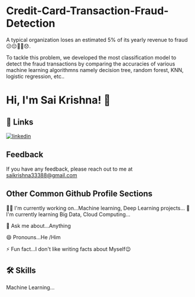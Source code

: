 # Credit-Card-Transaction-Fraud-Detection

A typical organization loses an estimated 5% of its yearly revenue to fraud 😕😔🙁🙁😞.

To tackle this problem, we developed the most classification model to detect the fraud transactions by comparing 
the accuracies of various machine learning algorithmns namely  decision tree, random forest, KNN, logistic regression, etc..
# Hi, I'm Sai Krishna! 👋


## 🔗 Links

[![linkedin](https://img.shields.io/badge/linkedin-0A66C2?style=for-the-badge&logo=linkedin&logoColor=white)](https://www.linkedin.com/in/saikrishna333)

## Feedback

If you have any feedback, please reach out to me at saikrishna33388@gmail.com

## Other Common Github Profile Sections
👩‍💻 I'm currently working on...Machine learning, Deep Learning projects...
🧠 I'm currently learning Big Data, Cloud Computing...

💬 Ask me about...Anything

😄 Pronouns...He /Him

⚡️ Fun fact...I don't like writing facts about Myself😉


## 🛠 Skills
 Machine Learning...


